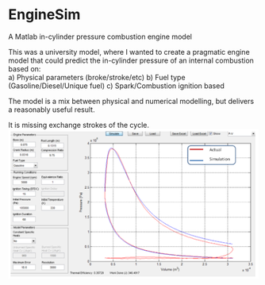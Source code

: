 # EngineSim
A Matlab in-cylinder pressure combustion engine model

This was a university model, where I wanted to create a pragmatic engine model that could predict the in-cylinder pressure of an internal combustion based on:  
a) Physical parameters (broke/stroke/etc)
b) Fuel type (Gasoline/Diesel/Unique fuel)
c) Spark/Combustion ignition based

The model is a mix between physical and numerical modelling, but delivers a reasonably useful result.

It is missing exchange strokes of the cycle.  
![Example](example.png)
